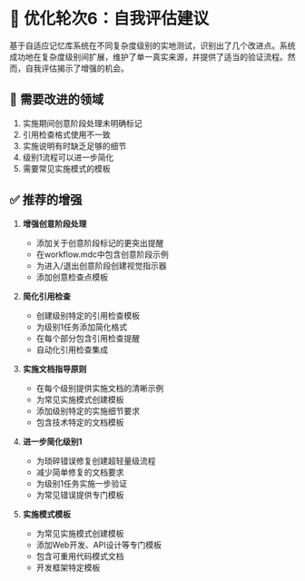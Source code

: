 # 🔄 优化轮次6：自我评估建议

基于自适应记忆库系统在不同复杂度级别的实地测试，识别出了几个改进点。系统成功地在复杂度级别间扩展，维护了单一真实来源，并提供了适当的验证流程。然而，自我评估揭示了增强的机会。

## 🚨 需要改进的领域
1. 实施期间创意阶段处理未明确标记
2. 引用检查格式使用不一致
3. 实施说明有时缺乏足够的细节
4. 级别1流程可以进一步简化
5. 需要常见实施模式的模板

## ✅ 推荐的增强

1. **增强创意阶段处理**
   - 添加关于创意阶段标记的更突出提醒
   - 在workflow.mdc中包含创意阶段示例
   - 为进入/退出创意阶段创建视觉指示器
   - 添加创意检查点模板

2. **简化引用检查**
   - 创建级别特定的引用检查模板
   - 为级别1任务添加简化格式
   - 在每个部分包含引用检查提醒
   - 自动化引用检查集成

3. **实施文档指导原则**
   - 在每个级别提供实施文档的清晰示例
   - 为常见实施模式创建模板
   - 添加级别特定的实施细节要求
   - 包含技术特定的文档模板

4. **进一步简化级别1**
   - 为琐碎错误修复创建超轻量级流程
   - 减少简单修复的文档要求
   - 为级别1任务实施一步验证
   - 为常见错误提供专门模板

5. **实施模式模板**
   - 为常见实施模式创建模板
   - 添加Web开发、API设计等专门模板
   - 包含可重用代码模式文档
   - 开发框架特定模板 